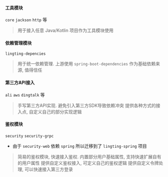 #### 工具模块

`core` `jackson` `http` 等

> 用于接入任意 Java/Kotlin 项目作为工具模块使用

#### 依赖管理模块

`lingting-depencies`

> 用于统一依赖管理. 上游使用 `spring-boot-dependencies` 作为基础依赖来源, 值得信任

#### 第三方API接入

`ali` `aws` `dingtalk` 等

> 手写第三方API实现. 避免引入第三方SDK导致依赖冲突
> 提供各种方式的接入点, 自定义自己的部分实现逻辑

#### 鉴权模块

`security` `security-grpc`

- 由于 `security-web` 依赖 `spring` 所以迁移到了 `lingting-spring` 项目

> 简易的鉴权模块, 快速接入鉴权.
> 内置部分用户基础属性, 支持快速扩展自有的用户属性
> 提供自定义鉴权接入, 可定义自己的鉴权逻辑
> 提供自定义令牌处理, 可以快速接入第三方登录
